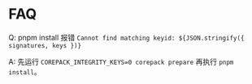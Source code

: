 # FAQ

Q: pnpm install 报错 `Cannot find matching keyid: ${JSON.stringify({ signatures, keys })}`

A: 先运行 `COREPACK_INTEGRITY_KEYS=0 corepack prepare` 再执行 `pnpm install`。
